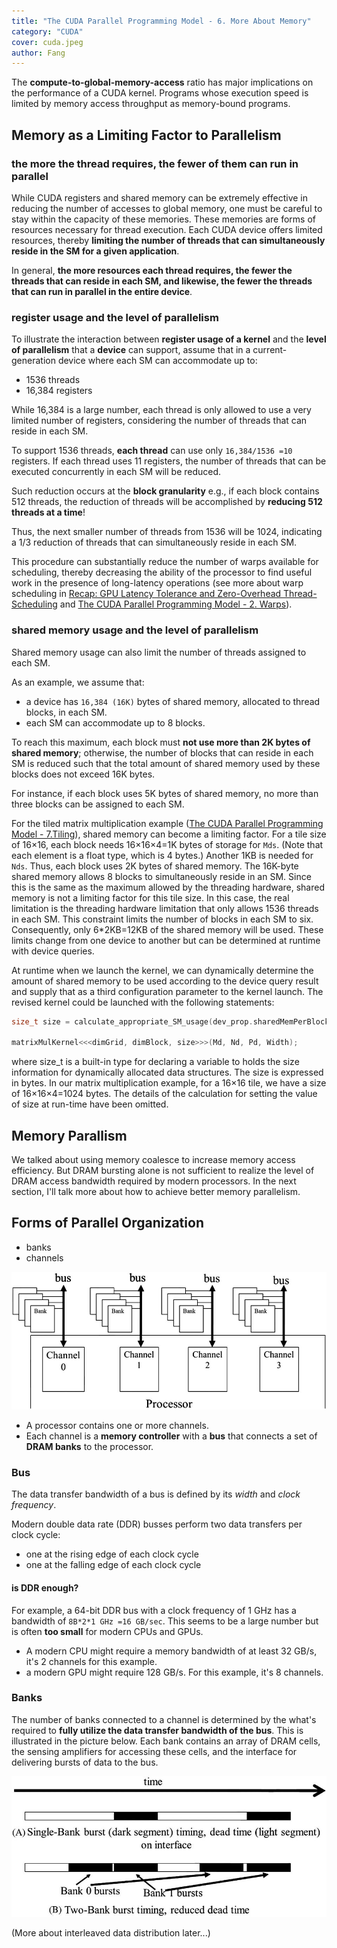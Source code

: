 ```yaml
---
title: "The CUDA Parallel Programming Model - 6. More About Memory"
category: "CUDA"
cover: cuda.jpeg
author: Fang 
---
```


The **compute-to-global-memory-access** ratio has major implications on the performance of a CUDA kernel. Programs whose execution speed is limited by memory access throughput as memory-bound programs.

## Memory as a Limiting Factor to Parallelism

### the more the thread requires, the fewer of them can run in parallel

While CUDA registers and shared memory can be extremely effective in reducing the number of accesses to global memory, one must be careful to stay within the capacity of these memories. These memories are forms of resources necessary for thread execution. Each CUDA device offers limited resources, thereby **limiting the number of threads that can simultaneously reside in the SM for a given application**.

In general, **the more resources each thread requires, the fewer the threads that can reside in each SM, and likewise, the fewer the threads that can run in parallel in the entire device**.

### register usage and the level of parallelism

To illustrate the interaction between **register usage of a kernel** and the **level of parallelism** that a **device** can support, assume that in a current-generation device where each SM can accommodate up to:

- 1536 threads
- 16,384 registers

While 16,384 is a large number, each thread is only allowed to use a very limited number of registers, considering the number of threads that can reside in each SM.

To support 1536 threads, **each thread** can use only `16,384/1536 =10` registers. If each thread uses 11 registers, the number of threads that can be executed concurrently in each SM will be reduced.

Such reduction occurs at the **block granularity** e.g., if each block contains 512 threads, the reduction of threads will be accomplished by **reducing 512 threads at a time**!

Thus, the next smaller number of threads from 1536 will be 1024, indicating a 1/3 reduction of threads that can simultaneously reside in each SM.

This procedure can substantially reduce the number of warps available for scheduling, thereby decreasing the ability of the processor to find useful work in the presence of long-latency operations (see more about warp scheduling in [Recap: GPU Latency Tolerance and Zero-Overhead Thread-Scheduling](/cudaRandom-latency) and [The CUDA Parallel Programming Model - 2. Warps](/cuda2-warp)).

### shared memory usage and the level of parallelism

Shared memory usage can also limit the number of threads assigned to each SM.

As an example, we assume that:

- a device has `16,384 (16K)` bytes of shared memory, allocated to thread blocks, in each SM.
- each SM can accommodate up to 8 blocks.

To reach this maximum, each block must **not use more than 2K bytes of shared memory**; otherwise, the number of blocks that can reside in each SM is reduced such that the total amount of shared memory used by these blocks does not exceed 16K bytes.

For instance, if each block uses 5K bytes of shared memory, no more than three blocks can be assigned to each SM.

For the tiled matrix multiplication example ([The CUDA Parallel Programming Model - 7.Tiling](/cuda7-tiling)), shared memory can become a limiting factor. For a tile size of 16×16, each block needs 16×16×4=1K bytes of storage for `Mds`. (Note that each element is a float type, which is 4 bytes.) Another 1KB is needed for `Nds`. Thus, each block uses 2K bytes of shared memory. The 16K-byte shared memory allows 8 blocks to simultaneously reside in an SM. Since this is the same as the maximum allowed by the threading hardware, shared memory is not a limiting factor for this tile size. In this case, the real limitation is the threading hardware limitation that only allows 1536 threads in each SM. This constraint limits the number of blocks in each SM to six. Consequently, only 6\*2KB=12KB of the shared memory will be used. These limits change from one device to another but can be determined at runtime with device queries.

At runtime when we launch the kernel, we can dynamically determine the amount of shared memory to be used according to the device query result and supply that as a third configuration parameter to the kernel launch. The revised kernel could be launched with the following statements:

```c
size_t size = calculate_appropriate_SM_usage(dev_prop.sharedMemPerBlock,...);

matrixMulKernel<<<dimGrid, dimBlock, size>>>(Md, Nd, Pd, Width);
```

where size_t is a built-in type for declaring a variable to holds the size information for dynamically allocated data structures. The size is expressed in bytes. In our matrix multiplication example, for a 16×16 tile, we have a size of 16×16×4=1024 bytes. The details of the calculation for setting the value of size at run-time have been omitted.

## Memory Parallism

We talked about using memory coalesce to increase memory access efficiency. But DRAM bursting alone is not sufficient to realize the level of DRAM access bandwidth required by modern processors. In the next section, I'll talk more about how to achieve better memory parallelism.

## Forms of Parallel Organization

- banks
- channels

![Channel and banks](./channel&banks.jpg)

- A processor contains one or more channels.
- Each channel is a **memory controller** with a **bus** that connects a set of **DRAM banks** to the processor.

### Bus

The data transfer bandwidth of a bus is defined by its _width_ and _clock frequency_.

Modern double data rate (DDR) busses perform two data transfers per clock cycle:

- one at the rising edge of each clock cycle
- one at the falling edge of each clock cycle

#### is DDR enough?

For example, a 64-bit DDR bus with a clock frequency of 1 GHz has a bandwidth of `8B*2*1 GHz =16 GB/sec`. This seems to be a large number but is often **too small** for modern CPUs and GPUs.

- A modern CPU might require a memory bandwidth of at least 32 GB/s, it's 2 channels for this example.
- a modern GPU might require 128 GB/s. For this example, it's 8 channels.

### Banks

The number of banks connected to a channel is determined by the what's required to **fully utilize the data transfer bandwidth of the bus**. This is illustrated in the picture below. Each bank contains an array of DRAM cells, the sensing amplifiers for accessing these cells, and the interface for delivering bursts of data to the bus.

![banks](./banks.jpg)

(More about interleaved data distribution later...)
